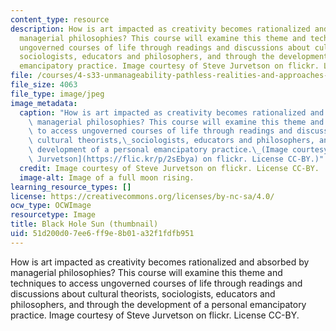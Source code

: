 ```yaml
---
content_type: resource
description: How is art impacted as creativity becomes rationalized and absorbed by
  managerial philosophies? This course will examine this theme and techniques to access
  ungoverned courses of life through readings and discussions about cultural theorists,
  sociologists, educators and philosophers, and through the development of a personal
  emancipatory practice. Image courtesy of Steve Jurvetson on flickr. License CC-BY.
file: /courses/4-s33-unmanageability-pathless-realities-and-approaches-spring-2015/51d200d07ee6ff9e8b01a32f1fdfb951_4-s33s15-th.jpg
file_size: 4063
file_type: image/jpeg
image_metadata:
  caption: "How is art impacted as creativity becomes rationalized and absorbed by\
    \ managerial philosophies? This course will examine this theme and techniques\
    \ to access ungoverned courses of life through readings and discussions about\
    \ cultural theorists,\_sociologists, educators and philosophers, and through the\
    \ development of a personal emancipatory practice.\_(Image courtesy of [Steve\
    \ Jurvetson](https://flic.kr/p/2sEbya) on flickr. License CC-BY.)"
  credit: Image courtesy of Steve Jurvetson on flickr. License CC-BY.
  image-alt: Image of a full moon rising.
learning_resource_types: []
license: https://creativecommons.org/licenses/by-nc-sa/4.0/
ocw_type: OCWImage
resourcetype: Image
title: Black Hole Sun (thumbnail)
uid: 51d200d0-7ee6-ff9e-8b01-a32f1fdfb951
---
```

How is art impacted as creativity becomes rationalized and absorbed by managerial philosophies? This course will examine this theme and techniques to access ungoverned courses of life through readings and discussions about cultural theorists, sociologists, educators and philosophers, and through the development of a personal emancipatory practice. Image courtesy of Steve Jurvetson on flickr. License CC-BY.